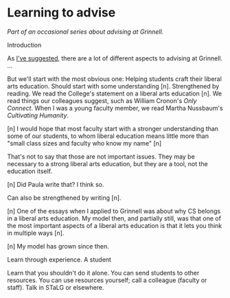 Learning to advise
==================

*Part of an occasional series about advising at Grinnell.*

Introduction

As [I've suggested](week-of-advising-oct-2017), there are a lot of 
different aspects to advising at Grinnell. ...

But we'll start with the most obvious one: Helping students craft their
liberal arts education.  Should start with some understanding [n].  Strengthened
by reading.  We read the College's statement on a liberal arts education
[n].  We read things our colleagues suggest, such as William Cronon's
_Only Connect_.  When I was a young faculty member, we read Martha
Nussbaum's _Cultivating Humanity_.

[n] I would hope that most faculty start with a stronger understanding
than some of our students, to whom liberal education means little more
than "small class sizes and faculty who know my name" [n]

That's not to say that those are not important issues.  They may be 
necessary to a strong liberal arts education, but they are a tool,
not the education itself.

[n] Did Paula write that?  I think so.

Can also be strengthened by writing [n].

[n] One of the essays when I applied to Grinnell was about why CS belongs
in a liberal arts education.  My model then, and partially still, was that
one of the most important aspects of a liberal arts education is that it
lets you think in multiple ways [n].

[n] My model has grown since then.

Learn through experience.  A student

Learn that you shouldn't do it alone.  You can send students to other
resources.  You can use resources yourself; call a colleague (faculty
or staff).  Talk in STaLG or elsewhere.
